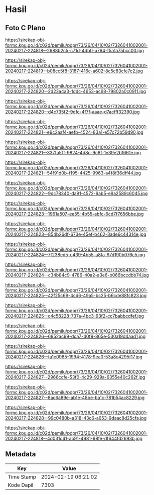 # Hasil

## Foto C Plano

https://sirekap-obj-formc.kpu.go.id/c02d/pemilu/pdpr/73/26/04/10/02/7326041002001-20240217-224818--2688b2c5-c71d-4db0-a764-f5a1a75bcc00.jpg

https://sirekap-obj-formc.kpu.go.id/c02d/pemilu/pdpr/73/26/04/10/02/7326041002001-20240217-224819--b08cc5f8-3187-416c-a602-8c5c83cfe7c2.jpg

https://sirekap-obj-formc.kpu.go.id/c02d/pemilu/pdpr/73/26/04/10/02/7326041002001-20240217-224820--2d23a4a3-1ddc-4653-ac98-79802a0c0911.jpg

https://sirekap-obj-formc.kpu.go.id/c02d/pemilu/pdpr/73/26/04/10/02/7326041002001-20240217-224820--d4c735f2-9dfc-4f7f-aaae-d7acfff32390.jpg

https://sirekap-obj-formc.kpu.go.id/c02d/pemilu/pdpr/73/26/04/10/02/7326041002001-20240217-224821--e9c2aaf4-aefb-4524-83a1-e57c72b59d90.jpg

https://sirekap-obj-formc.kpu.go.id/c02d/pemilu/pdpr/73/26/04/10/02/7326041002001-20240217-224821--337fa51f-9824-4d8c-9c8f-1e39e2b1661e.jpg

https://sirekap-obj-formc.kpu.go.id/c02d/pemilu/pdpr/73/26/04/10/02/7326041002001-20240217-224821--54f91d0b-f195-4425-9963-a4f8f36dff44.jpg

https://sirekap-obj-formc.kpu.go.id/c02d/pemilu/pdpr/73/26/04/10/02/7326041002001-20240217-224822--9dc78340-da91-4572-9ab5-e9a2589c6045.jpg

https://sirekap-obj-formc.kpu.go.id/c02d/pemilu/pdpr/73/26/04/10/02/7326041002001-20240217-224823--1961a507-ee55-4b55-abfc-6cd7f7656bbe.jpg

https://sirekap-obj-formc.kpu.go.id/c02d/pemilu/pdpr/73/26/04/10/02/7326041002001-20240217-224823--854b26df-673e-45ef-b462-3ade6c44314e.jpg

https://sirekap-obj-formc.kpu.go.id/c02d/pemilu/pdpr/73/26/04/10/02/7326041002001-20240217-224824--7f238ed5-c439-4b55-a8fa-97d190b076c5.jpg

https://sirekap-obj-formc.kpu.go.id/c02d/pemilu/pdpr/73/26/04/10/02/7326041002001-20240217-224824--c34b84c9-4786-40a2-a3e6-b066bccdbb74.jpg

https://sirekap-obj-formc.kpu.go.id/c02d/pemilu/pdpr/73/26/04/10/02/7326041002001-20240217-224825--42f25c69-4cd6-49a5-bc25-b6cde88fc823.jpg

https://sirekap-obj-formc.kpu.go.id/c02d/pemilu/pdpr/73/26/04/10/02/7326041002001-20240217-224825--c4c58228-737a-4bc3-93f2-cc7babbcdfef.jpg

https://sirekap-obj-formc.kpu.go.id/c02d/pemilu/pdpr/73/26/04/10/02/7326041002001-20240217-224826--6852ac99-dca7-40f9-865e-530a19d4aad1.jpg

https://sirekap-obj-formc.kpu.go.id/c02d/pemilu/pdpr/73/26/04/10/02/7326041002001-20240217-224826--fa1e0985-1994-4178-9ea0-53a8c4295f17.jpg

https://sirekap-obj-formc.kpu.go.id/c02d/pemilu/pdpr/73/26/04/10/02/7326041002001-20240217-224827--2966ccfe-53f0-4c29-929a-6355e40c262f.jpg

https://sirekap-obj-formc.kpu.go.id/c02d/pemilu/pdpr/73/26/04/10/02/7326041002001-20240217-224827--8ac6a89e-ab1e-48be-ba1c-781b54ac8229.jpg

https://sirekap-obj-formc.kpu.go.id/c02d/pemilu/pdpr/73/26/04/10/02/7326041002001-20240217-224828--99c0480b-a318-43c6-a653-9daac8d25cfa.jpg

https://sirekap-obj-formc.kpu.go.id/c02d/pemilu/pdpr/73/26/04/10/02/7326041002001-20240217-224818--4d031c41-ab91-4981-98fe-df644fd2693b.jpg


## Metadata

| Key        | Value               |
| ---------- | ------------------- |
| Time Stamp | 2024-02-19 06:21:02 |
| Kode Dapil | 7303                |



